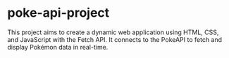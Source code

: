 # poke-api-project
This project aims to create a dynamic web application using HTML, CSS, and JavaScript with the Fetch API. It connects to the PokeAPI to fetch and display Pokémon data in real-time.
